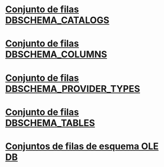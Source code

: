 # [Conjunto de filas DBSCHEMA_CATALOGS](dbschema-catalogs-rowset.md)
# [Conjunto de filas DBSCHEMA_COLUMNS](dbschema-columns-rowset.md)
# [Conjunto de filas DBSCHEMA_PROVIDER_TYPES](dbschema-provider-types-rowset.md)
# [Conjunto de filas DBSCHEMA_TABLES](dbschema-tables-rowset.md)
# [Conjuntos de filas de esquema OLE DB](ole-db-schema-rowsets.md)
